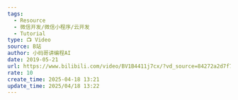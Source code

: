 ```yaml
---
tags:
  - Resource
  - 微信开发/微信小程序/云开发
  - Tutorial
type: 📺 Video
source: B站
author: 小码哥讲编程AI
date: 2019-05-21
url: https://www.bilibili.com/video/BV1B4411j7cx/?vd_source=84272a2d7f72158b38778819be5bc6ad
rate: 10
create_time: 2025-04-18 13:21
update_time: 2025/04/18 13:22
---
```

